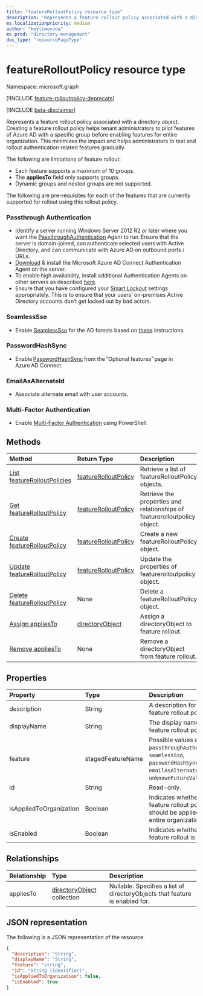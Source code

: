 ```yaml
---
title: "featureRolloutPolicy resource type"
description: "Represents a feature rollout policy associated with a directory object."
ms.localizationpriority: medium
author: "keylimesoda"
ms.prod: "directory-management"
doc_type: "resourcePageType"
---
```


# featureRolloutPolicy resource type

Namespace: microsoft.graph

[!INCLUDE [feature-rolloutpolicy-deprecate](../../includes/directory-featurerolloutpolicies-deprecate.md)]

[!INCLUDE [beta-disclaimer](../../includes/beta-disclaimer.md)]

Represents a feature rollout policy associated with a directory object. Creating a feature rollout policy helps tenant administrators to pilot features of Azure AD with a specific group before enabling features for entire organization. This minimizes the impact and helps administrators to test and rollout authentication related features gradually.

The following are limitations of feature rollout:

- Each feature supports a maximum of 10 groups.
- The **appliesTo** field only supports groups.
- Dynamic groups and nested groups are not supported.

The following are pre-requisites for each of the features that are currently supported for rollout using this rollout policy.

### Passthrough Authentication

* Identify a server running Windows Server 2012 R2 or later where you want the [PassthroughAuthentication](/azure/active-directory/hybrid/how-to-connect-pta) Agent to run. Ensure that the server is domain-joined, can authenticate selected users with Active Directory, and can communicate with Azure AD on outbound ports / URLs.
* [Download](https://aka.ms/getauthagent) & install the Microsoft Azure AD Connect Authentication Agent on the server.
* To enable high availability, install additional Authentication Agents on other servers as described [here](/azure/active-directory/hybrid/how-to-connect-pta-quick-start#step-4-ensure-high-availability).
* Ensure that you have configured your [Smart Lockout](/azure/active-directory/authentication/howto-password-smart-lockout) settings appropriately. This is to ensure that your users’ on-premises Active Directory accounts don’t get locked out by bad actors.

### SeamlessSso

* Enable [SeamlessSso](/azure/active-directory/hybrid/how-to-connect-sso) for the AD forests based on [these](/azure/active-directory/hybrid/tshoot-connect-sso#manual-reset-of-the-feature) instructions.

### PasswordHashSync

* Enable [PasswordHashSync](/azure/active-directory/hybrid/whatis-phs) from the “Optional features” page in Azure AD Connect.

### EmailAsAlternateId

* Associate alternate email  with user accounts.

### Multi-Factor Authentication

* Enable [Multi-Factor Authentication](azure/active-directory/authentication/howto-mfa-getstarted) using PowerShell.

## Methods

| Method                                                                         | Return Type                                     | Description                                                               |
|:-------------------------------------------------------------------------------|:------------------------------------------------|:--------------------------------------------------------------------------|
| [List featureRolloutPolicies](../api/list-featurerolloutpolicies.md) | [featureRolloutPolicy](featurerolloutpolicy.md) | Retrieve a list of featureRolloutPolicy objects.                          |
| [Get featureRolloutPolicy](../api/featurerolloutpolicy-get.md)                 | [featureRolloutPolicy](featurerolloutpolicy.md) | Retrieve the properties and relationships of featurerolloutpolicy object. |
| [Create featureRolloutPolicy](../api/post-featurerolloutpolicies.md) | [featureRolloutPolicy](featurerolloutpolicy.md) | Create a new featureRolloutPolicy object.                                 |
| [Update featureRolloutPolicy](../api/featurerolloutpolicy-update.md)           | [featureRolloutPolicy](featurerolloutpolicy.md) | Update the properties of featurerolloutpolicy object.                     |
| [Delete featureRolloutPolicy](../api/featurerolloutpolicy-delete.md)           | None                                            | Delete a featureRolloutPolicy object.                                     |
| [Assign appliesTo](../api/featurerolloutpolicy-post-appliesto.md)              | [directoryObject](directoryobject.md)           | Assign a directoryObject to feature rollout.                              |
| [Remove appliesTo](../api/featurerolloutpolicy-delete-appliesto.md)            | None                                            | Remove a directoryObject from feature rollout.                            |

## Properties

| Property     | Type        | Description |
|:-------------|:------------|:------------|
|description|String|A description for this feature rollout policy.|
|displayName|String|The display name for this  feature rollout policy.|
|feature|stagedFeatureName| Possible values are: `passthroughAuthentication`, `seamlessSso`, `passwordHashSync`, `emailAsAlternateId`, `unknownFutureValue`.|
|id|String| Read-only.|
|isAppliedToOrganization|Boolean|Indicates whether this feature rollout policy should be applied to the entire organization.|
|isEnabled|Boolean|Indicates whether the feature rollout is enabled.|

## Relationships

| Relationship | Type        | Description |
|:-------------|:------------|:------------|
|appliesTo|[directoryObject](directoryobject.md) collection| Nullable. Specifies a list of directoryObjects that feature is enabled for.|

## JSON representation

The following is a JSON representation of the resource.

<!-- {
  "blockType": "resource",
  "optionalProperties": [

  ],
  "@odata.type": "microsoft.graph.featureRolloutPolicy",
  "keyProperty": "id"
}-->

```json
{
  "description": "String",
  "displayName": "String",
  "feature": "string",
  "id": "String (identifier)",
  "isAppliedToOrganization": false,
  "isEnabled": true
}
```

<!-- uuid: 16cd6b66-4b1a-43a1-adaf-3a886856ed98
2019-02-04 14:57:30 UTC -->
<!-- {
  "type": "#page.annotation",
  "description": "featureRolloutPolicy resource",
  "keywords": "",
  "section": "documentation",
  "tocPath": ""
}-->


